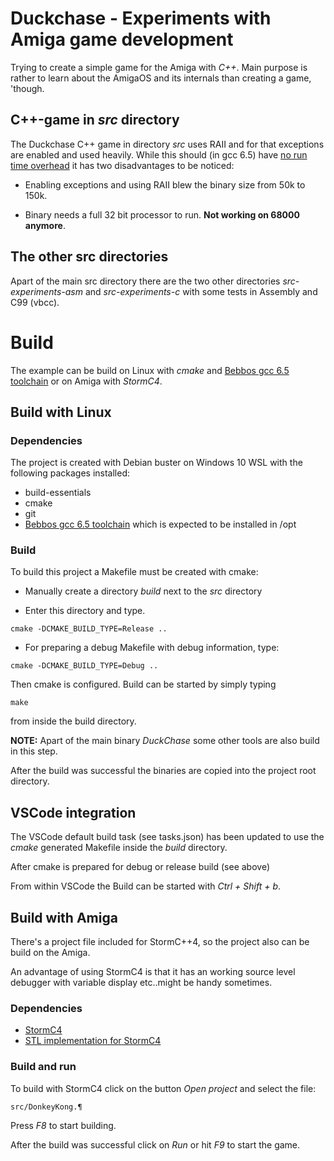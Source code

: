 # Duckchase - Experiments with Amiga game development
Trying to create a simple game for the Amiga with *C++*. Main purpose is
rather to learn about the AmigaOS and its internals than creating a
game, 'though.

## C++-game in *src* directory
The Duckchase C++ game in directory *src* uses RAII and for that
exceptions are enabled and used heavily. While this should (in gcc 6.5)
have [no run time
overhead](http://eab.abime.net/showthread.php?p=1393192#post1394112) it
has two disadvantages to be noticed:

- Enabling exceptions and using RAII blew the binary size from 50k to 150k.

- Binary needs a full 32 bit processor to run. **Not working on 68000
  anymore**.

## The other src directories

Apart of the main src directory there are the two other directories
*src-experiments-asm* and *src-experiments-c* with some tests in
Assembly and C99 (vbcc).


# Build

The example can be build on Linux with *cmake* and [Bebbos gcc 6.5
toolchain](https://github.com/bebbo/amiga-gcc) or on Amiga with 
*StormC4*.

## Build with Linux
### Dependencies
The project is created with Debian buster on Windows 10 WSL with the 
following packages installed:

 - build-essentials
 - cmake
 - git
 - [ Bebbos gcc 6.5 toolchain](https://github.com/bebbo/amiga-gcc) 
which is expected to be installed in /opt


### Build
To build this project a Makefile must be created with cmake:

- Manually create a directory *build* next to the *src* directory

- Enter this directory and type.
<!-- -->
    cmake -DCMAKE_BUILD_TYPE=Release ..


- For preparing a debug Makefile with debug information, type:
<!-- -->
    cmake -DCMAKE_BUILD_TYPE=Debug ..

Then cmake is configured. Build can be started by simply typing 
    
    make 

from inside the build directory.

**NOTE:** Apart of the main binary *DuckChase* some other tools are also
build in this step.

After the build was successful the binaries are copied into the project
root directory.

## VSCode integration
The VSCode default build task (see tasks.json) has been updated to use
the *cmake* generated Makefile inside the *build* directory.

After cmake is prepared for debug or release build (see above)

From within VSCode the Build can be started with *Ctrl + Shift + b*.

## Build with Amiga

There's a project file included for StormC++4, so the project also can
be build on the Amiga.

An advantage of using StormC4 is that it has an working source level
debugger with variable display etc..might be handy sometimes.

### Dependencies

- [StormC4](https://www.amiga-shop.net/en/Amiga-Software/Amiga-Tools/StormC-v4::145.html)
- [STL implementation for StormC4](http://aminet.net/package/dev/c/amigastlport)

### Build and run

To build with StormC4 click on the button *Open project* and select the
file:

    src/DonkeyKong.¶

Press *F8* to start building.

After the build was successful click on *Run* or hit *F9* to start the
game.
